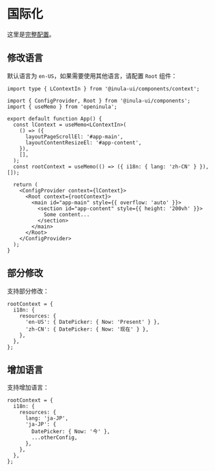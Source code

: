 # 国际化

这里是[完整配置](https://github.com/inula-ui/inula-ui/blob/main/libs/components/src/resources.json)。

## 修改语言

默认语言为 `en-US`，如果需要使用其他语言，请配置 `Root` 组件：

```tsx
import type { LContextIn } from '@inula-ui/components/context';

import { ConfigProvider, Root } from '@inula-ui/components';
import { useMemo } from 'openinula';

export default function App() {
  const lContext = useMemo<LContextIn>(
    () => ({
      layoutPageScrollEl: '#app-main',
      layoutContentResizeEl: '#app-content',
    }),
    [],
  );
  const rootContext = useMemo(() => ({ i18n: { lang: 'zh-CN' } }), []);

  return (
    <ConfigProvider context={lContext}>
      <Root context={rootContext}>
        <main id="app-main" style={{ overflow: 'auto' }}>
          <section id="app-content" style={{ height: '200vh' }}>
            Some content...
          </section>
        </main>
      </Root>
    </ConfigProvider>
  );
}
```

## 部分修改

支持部分修改：

```tsx
rootContext = {
  i18n: {
    resources: {
      'en-US': { DatePicker: { Now: 'Present' } },
      'zh-CN': { DatePicker: { Now: '现在' } },
    },
  },
};
```

## 增加语言

支持增加语言：

```tsx
rootContext = {
  i18n: {
    resources: {
      lang: 'ja-JP',
      'ja-JP': {
        DatePicker: { Now: '今' },
        ...otherConfig,
      },
    },
  },
};
```
